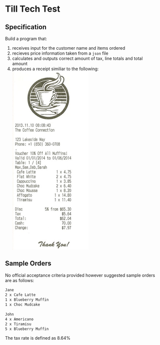 # Till Tech Test

## Specification

Build a program that:
1. receives input for the customer name and items ordered
2. recieves price information taken from a `json` file 
3. calculates and outputs correct amount of tax, line totals and total amount
4. produces a receipt similiar to the following:
![Sample Receipt](images/receipt.jpg)

## Sample Orders

No official acceptance criteria provided however suggested sample orders are as follows:
```
Jane
2 x Cafe Latte
1 x Blueberry Muffin
1 x Choc Mudcake

John
4 x Americano
2 x Tiramisu
5 x Blueberry Muffin
```

The tax rate is defined as 8.64%
